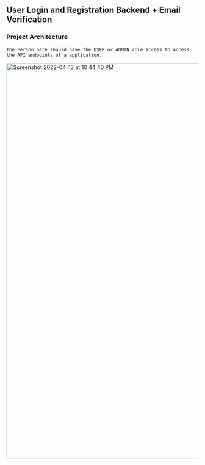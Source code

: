 ## User Login and Registration Backend + Email Verification

### Project Architecture

````The Person here should have the USER or ADMIN role access to access the API endpoints of a application.````

<img width="1035" alt="Screenshot 2022-04-13 at 10 44 40 PM" src="https://user-images.githubusercontent.com/58394648/163614028-16653ef4-3741-4cff-ab98-662aeb36b607.png">

